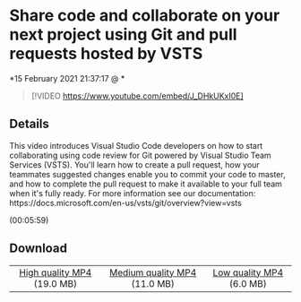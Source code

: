# Share code and collaborate on your next project using Git and pull requests hosted by VSTS

*15 February 2021 21:37:17 @ *

> [!VIDEO https://www.youtube.com/embed/J_DHkUKxI0E]

## Details

<p>This video introduces Visual Studio Code developers on how to start collaborating using code review for Git powered by Visual Studio Team Services (VSTS). You'll learn how to create a pull request, how your teammates suggested changes enable you to commit your code to master, and how to complete the pull request to make it available to your full team when it's fully ready. For more information see our documentation: https://docs.microsoft.com/en-us/vsts/git/overview?view=vsts</p> (00:05:59)

## Download

||||
|:--:|:----:|:-:|
|[High quality MP4](https://sec.ch9.ms/ch9/1153/738d5eef-3eaf-4647-b74d-c72bc9491153/THR5062_high.mp4) (19.0 MB)|[Medium quality MP4](https://sec.ch9.ms/ch9/1153/738d5eef-3eaf-4647-b74d-c72bc9491153/THR5062_mid.mp4) (11.0 MB)|[Low quality MP4](https://sec.ch9.ms/ch9/1153/738d5eef-3eaf-4647-b74d-c72bc9491153/THR5062.mp4) (6.0 MB)|
